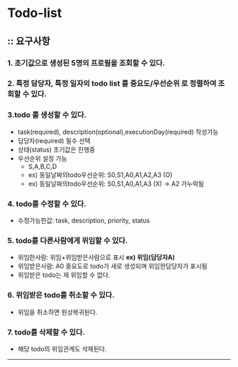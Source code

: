 # Todo-list

## :: 요구사항

### 1. 초기값으로 생성된 5명의 프로필을 조회할 수 있다.

### 2. 특정 담당자, 특정 일자의 todo list 를 중요도/우선순위 로 정렬하여 조회할 수 있다.

### 3.todo 를 생성할 수 있다.
+ task(required), description(optional),executionDay(required) 작성가능
+ 담당자(required) 필수 선택
+ 상태(status) 초기값은 진행중
+ 우선순위 설정 가능
  + S,A,B,C,D
  + ex) 동일날짜의todo우선순위: S0,S1,A0,A1,A2,A3 (O)
  + ex) 동일날짜의todo우선순위: S0,S1,A0,A1,A3 (X) -> A2 가누락됨

### 4. todo를 수정할 수 있다.
+ 수정가능한값: task, description, priority, status

###  5. todo를 다른사람에게 위임할 수 있다.
+ 위임한사람: 위임+위임받은사람으로 표시 **ex) 위임(담당자A)**
+ 위임받은사람: A0 중요도로 todo가 새로 생성되며 위임한담당자가 표시됨
+ 위임받은 todo는 재 위임할 수 없다.

### 6. 위임받은 todo를 취소할 수 있다.
+ 위임을 취소하면 원상복귀된다.

### 7. todo를 삭제할 수 있다.
+ 해당 todo의 위임관계도 삭제된다.

------------








